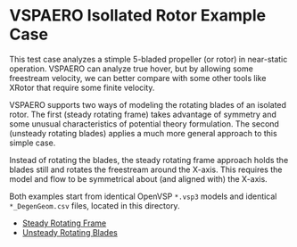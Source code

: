 # VSPAERO Isollated Rotor Example Case

This test case analyzes a stimple 5-bladed propeller (or rotor) in near-static operation.
VSPAERO can analyze true hover, but by allowing some freestream velocity, we can better
compare with some other tools like XRotor that require some finite velocity.

VSPAERO supports two ways of modeling the rotating blades of an isolated rotor.  The first
(steady rotating frame) takes advantage of symmetry and some unusual characteristics of
potential theory formulation.  The second (unsteady rotating blades) applies a much more
general approach to this simple case.

Instead of rotating the blades, the steady rotating frame approach holds the blades still
and rotates the freestream around the X-axis.  This requires the model and flow to be
symmetrical about (and aligned with) the X-axis. 

Both examples start from identical OpenVSP `*.vsp3` models and identical `*_DegenGeom.csv`
files, located in this directory.

* [Steady Rotating Frame](./Isolated_Rotor/Steady_Rotating_Frame/README.md)
* [Unsteady Rotating Blades](./Isolated_Rotor/Unsteady_Rotating_Blades/README.md)
